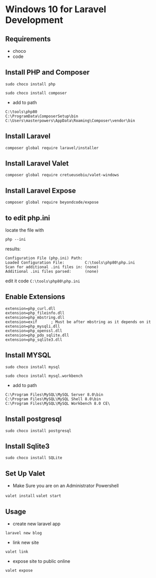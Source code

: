 # Windows 10 for Laravel Development

## Requirements

- choco
- code

## Install PHP and Composer

`sudo choco install php`

`sudo choco install composer`

- add to path

```
C:\tools\php80
C:\ProgramData\ComposerSetup\bin
C:\Users\masterpowers\AppData\Roaming\Composer\vendor\bin
```

## Install Laravel 

`composer global require laravel/installer`

## Install Laravel Valet

`composer global require cretueusebiu/valet-windows`

## Install Laravel Expose

`composer global require beyondcode/expose`

## to edit php.ini

locate the file with

`php --ini`

results:

```
Configuration File (php.ini) Path:
Loaded Configuration File:         C:\tools\php80\php.ini
Scan for additional .ini files in: (none)
Additional .ini files parsed:      (none)
```

edit it
code `C:\tools\php80\php.ini`

## Enable Extensions

```
extension=php_curl.dll
extension=php_fileinfo.dll
extension=php_mbstring.dll
extension=exif      ; Must be after mbstring as it depends on it
extension=php_mysqli.dll
extension=php_openssl.dll
extension=php_pdo_sqlite.dll
extension=php_sqlite3.dll
```

## Install MYSQL

`sudo choco install mysql`

`sudo choco install mysql.workbench`

- add to path

```
C:\Program Files\MySQL\MySQL Server 8.0\bin
C:\Program Files\MySQL\MySQL Shell 8.0\bin
C:\Program Files\MySQL\MySQL Workbench 8.0 CE\
```

## Install postgresql

`sudo choco install postgresql`

## Install Sqlite3

`sudo choco install SQLite`

## Set Up Valet
- Make Sure you are on an Administrator Powershell

`valet install`
`valet start`

## Usage

- create new laravel app

`laravel new blog`

- link new site

`valet link`

- expose site to public online

`valet expose`




